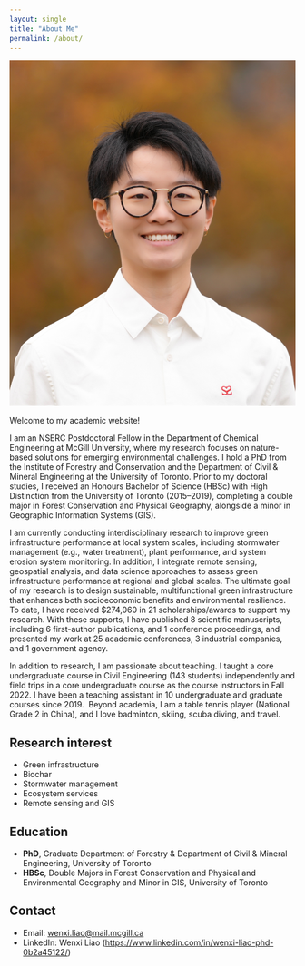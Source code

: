 ```yaml
---
layout: single
title: "About Me"
permalink: /about/
---
```


![Wenxi Liao](assets/images/headshot.jpg)


Welcome to my academic website! 

I am an NSERC Postdoctoral Fellow in the Department of Chemical Engineering at McGill University, where my research focuses on nature-based solutions for emerging environmental challenges. I hold a PhD from the Institute of Forestry and Conservation and the Department of Civil & Mineral Engineering at the University of Toronto. Prior to my doctoral studies, I received an Honours Bachelor of Science (HBSc) with High Distinction from the University of Toronto (2015–2019), completing a double major in Forest Conservation and Physical Geography, alongside a minor in Geographic Information Systems (GIS).

​I am currently conducting interdisciplinary research to improve green infrastructure performance at local system scales, including stormwater management (e.g., water treatment), plant performance, and system erosion system monitoring. In addition, I integrate remote sensing, geospatial analysis, and data science approaches to assess green infrastructure performance at regional and global scales. The ultimate goal of my research is to design sustainable, multifunctional green infrastructure that enhances both socioeconomic benefits and environmental resilience. To date, I have received $274,060 in 21 scholarships/awards to support my research. With these supports, I have published 8 scientific manuscripts, including 6 first-author publications, and 1 conference proceedings, and presented my work at 25 academic conferences, 3 industrial companies, and 1 government agency. 

In addition to research,  I am passionate about teaching. I taught a core undergraduate course in Civil Engineering (143 students) independently and field trips in a core undergraduate course as the course instructors in Fall 2022. I have been a teaching assistant in 10 undergraduate and graduate courses since 2019.
​
​Beyond academia, I am a table tennis player (National Grade 2 in China), and I love badminton, skiing, scuba diving, and travel.


## Research interest
- Green infrastructure
- Biochar
- Stormwater management
- Ecosystem services
- Remote sensing and GIS

## Education
- **PhD**, Graduate Department of Forestry & Department of Civil & Mineral Engineering, University of Toronto
- **HBSc**, Double Majors in Forest Conservation and Physical and Environmental Geography and Minor in GIS, University of Toronto

## Contact
- Email: wenxi.liao@mail.mcgill.ca
- LinkedIn: Wenxi Liao (https://www.linkedin.com/in/wenxi-liao-phd-0b2a45122/)
